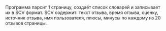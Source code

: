 Программа парсит 1 страницу, создаёт список словарей и записывает их в SCV формат.
SCV содержит: текст отзыва, время отзыва, оценку, источник отзыва, имя пользователя, плюсы, минусы по каждому из 20 отзывов страницы.
